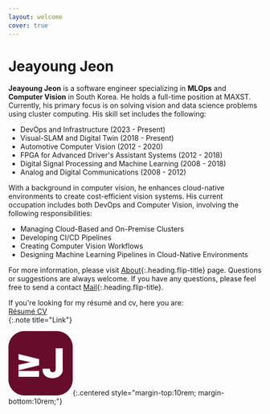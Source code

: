 ```yaml
---
layout: welcome
cover: true
---
```


# Jeayoung Jeon

**Jeayoung Jeon** is a software engineer specializing in **MLOps** and **Computer Vision** in South Korea. He holds a full-time position at MAXST. Currently, his primary focus is on solving vision and data science problems using cluster computing. His skill set includes the following:

- DevOps and Infrastructure (2023 - Present)
- Visual-SLAM and Digital Twin (2018 - Present)
- Automotive Computer Vision (2012 - 2020)
- FPGA for Advanced Driver's Assistant Systems (2012 - 2018)
- Digital Signal Processing and Machine Learning (2008 - 2018)
- Analog and Digital Communications (2008 - 2012)

<!-- **The annual interval stands for the focused duration of his full efforts*
{:.faded} -->
With a background in computer vision, he enhances cloud-native environments to create cost-efficient vision systems. His current occupation includes both DevOps and Computer Vision, involving the following responsibilities:

- Managing Cloud-Based and On-Premise Clusters
- Developing CI/CD Pipelines
- Creating Computer Vision Workflows
- Designing Machine Learning Pipelines in Cloud-Native Environments

For more information, please visit [About]{:.heading.flip-title} page. Questions or suggestions are always welcome. If you have any questions, please feel free to send a contact [Mail]{:.heading.flip-title}.

<!-- Top -->
<div>
    If you're looking for my résumé and cv, here you are:
    <div>
        <a href="/about/resume/" class="btn btn-sm btn-primary mt1">
            <small class="icon-file-pdf"></small>
            Résumé
        </a>
        <a href="/about/cv/" class="btn btn-sm btn-primary mt1">
            <small class="icon-file-pdf"></small>
            CV
        </a>
    </div>
</div>
{:.note title="Link"}



![Logo of this site](assets/icons/icon-128x128.png){:.centered style="margin-top:10rem; margin-bottom:10rem;"}

[About]: about/ "my-profile --verbose"
[Résumé]: about/resume/ "my-profile resume"
[Curriculum Vitae]: about/cv/ "my-profile cv"
[CV]: about/cv/ "my-profile cv"
[Works]: works/
[Articles]: articles/
[Blog]: blog/
[MAXST]: https://www.linkedin.com/company/maxst/ "LinkedIn profile of MAXST Co., Ltd."

[Mail]: mailto:jyjeon+online@outlook.com?subject=To&nbsp;Jeayoung&nbsp;Jeon

<!-- Update server -->
<!-- bundle install -->
<!-- bundle update --bundler -->

<!-- Exec server -->
<!-- bundle exec jekyll s -->
